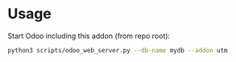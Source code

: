 # Usage

Start Odoo including this addon (from repo root):

```bash
python3 scripts/odoo_web_server.py --db-name mydb --addon utm
```
